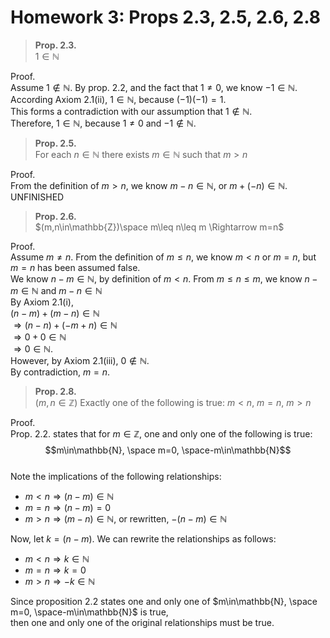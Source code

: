 # Homework 3: Props 2.3, 2.5, 2.6, 2.8
> **Prop. 2.3.**  
> $1\in\mathbb{N}$

Proof.  
Assume $1\notin\mathbb{N}$. By prop. 2.2, and the fact that $1\neq 0$, we know $-1\in\mathbb{N}$.  
According Axiom 2.1(ii), $1\in\mathbb{N}$, because $(-1)(-1)=1$.  
This forms a contradiction with our assumption that $1 \notin \mathbb{N}$.  
Therefore, $1\in\mathbb{N}$, because $1\neq 0$ and $-1 \notin \mathbb{N}$.

> **Prop. 2.5.**  
> For each $n\in\mathbb{N}$ there exists $m\in\mathbb{N}$ such that $m\gt n$

Proof.  
From the definition of $m>n$, we know $m-n\in\mathbb{N}$, or $m+(-n)\in\mathbb{N}$.  
UNFINISHED

> **Prop. 2.6.**  
> $(m,n\in\mathbb{Z})\space m\leq n\leq m \Rightarrow m=n$

Proof.  
Assume $m\neq n$.
From the definition of $m\leq n$, we know $m<n$ or $m=n$, but $m=n$ has been assumed false.  
We know $n-m\in\mathbb{N}$, by definition of $m<n$.
From $m\leq n \leq m$, we know $n-m\in\mathbb{N}$ and $m-n\in\mathbb{N}$  
By Axiom 2.1(i),  
$(n-m)+(m-n)\in\mathbb{N}$  
$\Rightarrow(n-n)+(-m+n)\in\mathbb{N}$  
$\Rightarrow0+0\in\mathbb{N}$  
$\Rightarrow0\in\mathbb{N}$.  
However, by Axiom 2.1(iii), $0\notin\mathbb{N}$.  
By contradiction, $m=n$.

> **Prop. 2.8.**  
> $(m,n\in\mathbb{Z})$ Exactly one of the following is true: $m<n$, $m=n$, $m>n$

Proof.  
Prop. 2.2. states that for $m\in\mathbb{Z}$, one and only one of the following is true:  
$$m\in\mathbb{N}, \space m=0, \space-m\in\mathbb{N}$$  
Note the implications of the following relationships:  
- $m<n\Rightarrow (n-m)\in\mathbb{N}$
- $m=n\Rightarrow (n-m)=0$
- $m>n\Rightarrow (m-n)\in\mathbb{N}$, or rewritten, $-(n-m)\in\mathbb{N}$

Now, let $k=(n-m)$. We can rewrite the relationships as follows:  
- $m<n\Rightarrow k\in\mathbb{N}$
- $m=n\Rightarrow k=0$
- $m>n\Rightarrow -k\in\mathbb{N}$

Since proposition 2.2 states one and only one of $m\in\mathbb{N}, \space m=0, \space-m\in\mathbb{N}$ is true,  
then one and only one of the original relationships must be true.  

